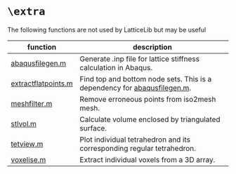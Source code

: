 # `\extra`
The following functions are not used by LatticeLib but may be useful

|function|description|
|------------|-------|
|[abaqusfilegen.m](/functions/extra/abaqusfilegen.m)| Generate .inp file for lattice stiffness calculation in Abaqus.|
|[extractflatpoints.m](/functions/extra/extractflatpoints.m)| Find top and bottom node sets. This is a dependency for [abaqusfilegen.m](/functions/extra/abaqusfilegen.m).|
|[meshfilter.m](/functions/extra/meshfilter.m)| Remove erroneous points from iso2mesh mesh. |
|[stlvol.m](/functions/extra/stlvol.m)| Calculate volume enclosed by triangulated surface.|
|[tetview.m](/functions/extra/tetview.m)| Plot individual tetrahedron and its corresponding regular tetrahedron.|
|[voxelise.m](/functions/extra/voxelise.m)| Extract individual voxels from a 3D array.|